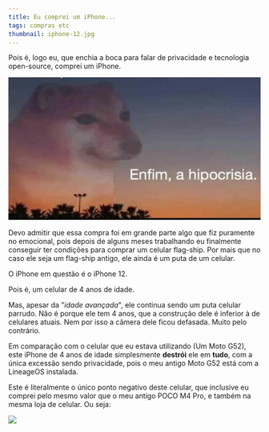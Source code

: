 ```yaml
---
title: Eu comprei um iPhone...
tags: compras etc
thumbnail: iphone-12.jpg
---
```


Pois é, logo eu, que enchia a boca para falar de privacidade e
tecnologia open-source, comprei um iPhone.

![](/assets/img/eah.jpg)

Devo admitir que essa compra foi em grande parte algo que fiz puramente
no emocional, pois depois de alguns meses trabalhando eu finalmente
conseguir ter condições para comprar um celular flag-ship. Por mais que
no caso ele seja um flag-ship antigo, ele ainda é um puta de um celular.

O iPhone em questão é o iPhone 12.

Pois é, um celular de 4 anos de idade.

Mas, apesar da \"*idade avançada*\", ele continua sendo um puta celular
parrudo. Não é porque ele tem 4 anos, que a construção dele é inferior à
de celulares atuais. Nem por isso a câmera dele ficou defasada. Muito
pelo contrário.

Em comparação com o celular que eu estava utilizando (Um Moto G52), este
iPhone de 4 anos de idade simplesmente **destrói** ele em **tudo**, com
a única excessão sendo privacidade, pois o meu antigo Moto G52 está com
a LineageOS instalada.

Este é literalmente o único ponto negativo deste celular, que inclusive
eu comprei pelo mesmo valor que o meu antigo POCO M4 Pro, e também na
mesma loja de celular. Ou seja:

![](https://static.displate.com/857x1200/displate/2022-12-08/941aad7a4e6139fe00aa5cd1fbc84aa7_6954feb865b5916c28c8f66026a0d6ce.jpg)

